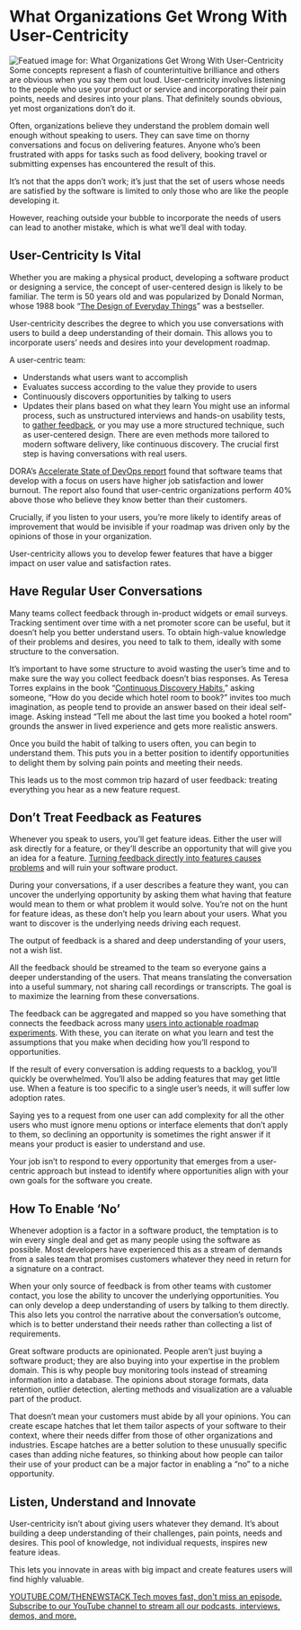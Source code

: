 # What Organizations Get Wrong With User-Centricity
![Featued image for: What Organizations Get Wrong With User-Centricity](https://cdn.thenewstack.io/media/2025/01/74acd0ac-feedback-1024x603.png)
Some concepts represent a flash of counterintuitive brilliance and others are obvious when you say them out loud. User-centricity involves listening to the people who use your product or service and incorporating their pain points, needs and desires into your plans. That definitely sounds obvious, yet most organizations don’t do it.

Often, organizations believe they understand the problem domain well enough without speaking to users. They can save time on thorny conversations and focus on delivering features. Anyone who’s been frustrated with apps for tasks such as food delivery, booking travel or submitting expenses has encountered the result of this.

It’s not that the apps don’t work; it’s just that the set of users whose needs are satisfied by the software is limited to only those who are like the people developing it.

However, reaching outside your bubble to incorporate the needs of users can lead to another mistake, which is what we’ll deal with today.

## User-Centricity Is Vital
Whether you are making a physical product, developing a software product or designing a service, the concept of user-centered design is likely to be familiar. The term is 50 years old and was popularized by Donald Norman, whose 1988 book “[The Design of Everyday Things](https://en.wikipedia.org/wiki/The_Design_of_Everyday_Things)” was a bestseller.

User-centricity describes the degree to which you use conversations with users to build a deep understanding of their domain. This allows you to incorporate users’ needs and desires into your development roadmap.

A user-centric team:

- Understands what users want to accomplish
- Evaluates success according to the value they provide to users
- Continuously discovers opportunities by talking to users
- Updates their plans based on what they learn
You might use an informal process, such as unstructured interviews and hands-on usability tests, to [gather feedback](https://thenewstack.io/speed-means-nothing-without-real-feedback/), or you may use a more structured technique, such as user-centered design. There are even methods more tailored to modern software delivery, like continuous discovery. The crucial first step is having conversations with real users.

DORA’s [Accelerate State of DevOps report](https://dora.dev/research/) found that software teams that develop with a focus on users have higher job satisfaction and lower burnout. The report also found that user-centric organizations perform 40% above those who believe they know better than their customers.

Crucially, if you listen to your users, you’re more likely to identify areas of improvement that would be invisible if your roadmap was driven only by the opinions of those in your organization.

User-centricity allows you to develop fewer features that have a bigger impact on user value and satisfaction rates.

## Have Regular User Conversations
Many teams collect feedback through in-product widgets or email surveys. Tracking sentiment over time with a net promoter score can be useful, but it doesn’t help you better understand users. To obtain high-value knowledge of their problems and desires, you need to talk to them, ideally with some structure to the conversation.

It’s important to have some structure to avoid wasting the user’s time and to make sure the way you collect feedback doesn’t bias responses. As Teresa Torres explains in the book “[Continuous Discovery Habits](https://www.amazon.com/Continuous-Discovery-Habits-Discover-Products/dp/1736633309),” asking someone, “How do you decide which hotel room to book?” invites too much imagination, as people tend to provide an answer based on their ideal self-image. Asking instead “Tell me about the last time you booked a hotel room” grounds the answer in lived experience and gets more realistic answers.

Once you build the habit of talking to users often, you can begin to understand them. This puts you in a better position to identify opportunities to delight them by solving pain points and meeting their needs.

This leads us to the most common trip hazard of user feedback: treating everything you hear as a new feature request.

## Don’t Treat Feedback as Features
Whenever you speak to users, you’ll get feature ideas. Either the user will ask directly for a feature, or they’ll describe an opportunity that will give you an idea for a feature. [Turning feedback directly into features causes problems](https://thenewstack.io/adding-too-many-features-will-break-your-product-users-and-team/) and will ruin your software product.

During your conversations, if a user describes a feature they want, you can uncover the underlying opportunity by asking them what having that feature would mean to them or what problem it would solve. You’re not on the hunt for feature ideas, as these don’t help you learn about your users. What you want to discover is the underlying needs driving each request.

The output of feedback is a shared and deep understanding of your users, not a wish list.

All the feedback should be streamed to the team so everyone gains a deeper understanding of the users. That means translating the conversation into a useful summary, not sharing call recordings or transcripts. The goal is to maximize the learning from these conversations.

The feedback can be aggregated and mapped so you have something that connects the feedback across many [users into actionable roadmap experiments](https://thenewstack.io/measuring-user-experience-in-modern-applications-and-infrastructure/). With these, you can iterate on what you learn and test the assumptions that you make when deciding how you’ll respond to opportunities.

If the result of every conversation is adding requests to a backlog, you’ll quickly be overwhelmed. You’ll also be adding features that may get little use. When a feature is too specific to a single user’s needs, it will suffer low adoption rates.

Saying yes to a request from one user can add complexity for all the other users who must ignore menu options or interface elements that don’t apply to them, so declining an opportunity is sometimes the right answer if it means your product is easier to understand and use.

Your job isn’t to respond to every opportunity that emerges from a user-centric approach but instead to identify where opportunities align with your own goals for the software you create.

## How To Enable ‘No’
Whenever adoption is a factor in a software product, the temptation is to win every single deal and get as many people using the software as possible. Most developers have experienced this as a stream of demands from a sales team that promises customers whatever they need in return for a signature on a contract.

When your only source of feedback is from other teams with customer contact, you lose the ability to uncover the underlying opportunities. You can only develop a deep understanding of users by talking to them directly. This also lets you control the narrative about the conversation’s outcome, which is to better understand their needs rather than collecting a list of requirements.

Great software products are opinionated. People aren’t just buying a software product; they are also buying into your expertise in the problem domain. This is why people buy monitoring tools instead of streaming information into a database. The opinions about storage formats, data retention, outlier detection, alerting methods and visualization are a valuable part of the product.

That doesn’t mean your customers must abide by all your opinions. You can create escape hatches that let them tailor aspects of your software to their context, where their needs differ from those of other organizations and industries. Escape hatches are a better solution to these unusually specific cases than adding niche features, so thinking about how people can tailor their use of your product can be a major factor in enabling a “no” to a niche opportunity.

## Listen, Understand and Innovate
User-centricity isn’t about giving users whatever they demand. It’s about building a deep understanding of their challenges, pain points, needs and desires. This pool of knowledge, not individual requests, inspires new feature ideas.

This lets you innovate in areas with big impact and create features users will find highly valuable.

[
YOUTUBE.COM/THENEWSTACK
Tech moves fast, don't miss an episode. Subscribe to our YouTube
channel to stream all our podcasts, interviews, demos, and more.
](https://youtube.com/thenewstack?sub_confirmation=1)